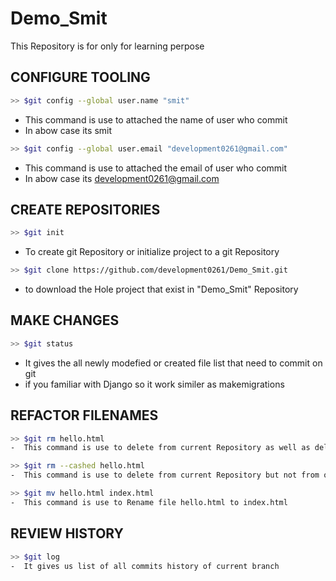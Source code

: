 # Demo_Smit
This Repository is for only for learning perpose 

## CONFIGURE TOOLING

```sh
>> $git config --global user.name "smit"
 ```
- This command is use to attached the name of user who 
   commit
- In abow case its smit


```sh
>> $git config --global user.email "development0261@gmail.com"
 ```
- This command is use to attached the email of user who 
   commit
- In abow case its development0261@gmail.com

## CREATE REPOSITORIES

```sh
>> $git init
```
- To create git Repository or initialize project to a git Repository


```sh
>> $git clone https://github.com/development0261/Demo_Smit.git
```
- to download the Hole project that exist in "Demo_Smit" Repository

## MAKE CHANGES

```sh
>> $git status
```
- It gives the all newly modefied or created file list 
   that need to commit on git
- if you familiar with Django so it work similer as 
   makemigrations

## REFACTOR FILENAMES
```sh
>> $git rm hello.html
-  This command is use to delete from current Repository as well as delete from our local machine directory
```

```sh
>> $git rm --cashed hello.html
-  This command is use to delete from current Repository but not from our local machine directory 
```

```sh
>> $git mv hello.html index.html
-  This command is use to Rename file hello.html to index.html

```
## REVIEW HISTORY
```sh
>> $git log
-  It gives us list of all commits history of current branch
```